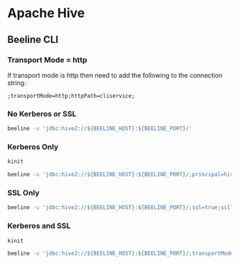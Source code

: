 # Apache Hive
## Beeline CLI
### Transport Mode = http
If transport mode is http then need to add the following to the connection string:

```
;transportMode=http;httpPath=cliservice;
```

### No Kerberos or SSL
```bash
beeline -u 'jdbc:hive2://${BEELINE_HOST}:${BEELINE_PORT}/'
```

### Kerberos Only
```bash
kinit

beeline -u 'jdbc:hive2://${BEELINE_HOST}:${BEELINE_PORT}/;principal=hive/_HOST@EXAMPLE.COM'
```

### SSL Only
```bash
beeline -u 'jdbc:hive2://${BEELINE_HOST}:${BEELINE_PORT}/;ssl=true;sslTrustStore=${TRUSTSTORE}.jks;trustStorePassword=${TRUSTSTORE_PASSWORD}'
```

### Kerberos and SSL
```bash
kinit

beeline -u 'jdbc:hive2://${BEELINE_HOST}:${BEELINE_PORT}/;transportMode=http;httpPath=cliservice;principal=hive/_HOST@EXAMPLE.COM;ssl=true;sslTrustStore=${TRUSTSTORE}.jks;trustStorePassword=${TRUSTSTORE_PASSWORD}'
```